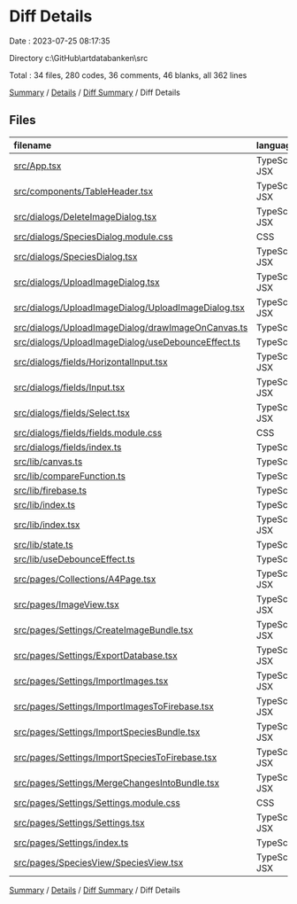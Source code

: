 # Diff Details

Date : 2023-07-25 08:17:35

Directory c:\\GitHub\\artdatabanken\\src

Total : 34 files,  280 codes, 36 comments, 46 blanks, all 362 lines

[Summary](results.md) / [Details](details.md) / [Diff Summary](diff.md) / Diff Details

## Files
| filename | language | code | comment | blank | total |
| :--- | :--- | ---: | ---: | ---: | ---: |
| [src/App.tsx](/src/App.tsx) | TypeScript JSX | -13 | 14 | -1 | 0 |
| [src/components/TableHeader.tsx](/src/components/TableHeader.tsx) | TypeScript JSX | -1 | 0 | 0 | -1 |
| [src/dialogs/DeleteImageDialog.tsx](/src/dialogs/DeleteImageDialog.tsx) | TypeScript JSX | -5 | 2 | 1 | -2 |
| [src/dialogs/SpeciesDialog.module.css](/src/dialogs/SpeciesDialog.module.css) | CSS | -6 | 0 | -1 | -7 |
| [src/dialogs/SpeciesDialog.tsx](/src/dialogs/SpeciesDialog.tsx) | TypeScript JSX | -21 | 3 | -3 | -21 |
| [src/dialogs/UploadImageDialog.tsx](/src/dialogs/UploadImageDialog.tsx) | TypeScript JSX | -156 | -2 | -27 | -185 |
| [src/dialogs/UploadImageDialog/UploadImageDialog.tsx](/src/dialogs/UploadImageDialog/UploadImageDialog.tsx) | TypeScript JSX | 156 | 2 | 27 | 185 |
| [src/dialogs/UploadImageDialog/drawImageOnCanvas.ts](/src/dialogs/UploadImageDialog/drawImageOnCanvas.ts) | TypeScript | 30 | 0 | 5 | 35 |
| [src/dialogs/UploadImageDialog/useDebounceEffect.ts](/src/dialogs/UploadImageDialog/useDebounceEffect.ts) | TypeScript | 11 | 1 | 3 | 15 |
| [src/dialogs/fields/HorizontalInput.tsx](/src/dialogs/fields/HorizontalInput.tsx) | TypeScript JSX | 34 | 0 | 3 | 37 |
| [src/dialogs/fields/Input.tsx](/src/dialogs/fields/Input.tsx) | TypeScript JSX | 26 | 0 | 3 | 29 |
| [src/dialogs/fields/Select.tsx](/src/dialogs/fields/Select.tsx) | TypeScript JSX | 29 | 0 | 3 | 32 |
| [src/dialogs/fields/fields.module.css](/src/dialogs/fields/fields.module.css) | CSS | 6 | 0 | 1 | 7 |
| [src/dialogs/fields/index.ts](/src/dialogs/fields/index.ts) | TypeScript | 4 | 0 | 2 | 6 |
| [src/lib/canvas.ts](/src/lib/canvas.ts) | TypeScript | -30 | 0 | -5 | -35 |
| [src/lib/compareFunction.ts](/src/lib/compareFunction.ts) | TypeScript | 30 | 3 | 10 | 43 |
| [src/lib/firebase.ts](/src/lib/firebase.ts) | TypeScript | 9 | 12 | 4 | 25 |
| [src/lib/index.ts](/src/lib/index.ts) | TypeScript | 4 | 0 | 3 | 7 |
| [src/lib/index.tsx](/src/lib/index.tsx) | TypeScript JSX | -16 | -1 | -7 | -24 |
| [src/lib/state.ts](/src/lib/state.ts) | TypeScript | 14 | -1 | 6 | 19 |
| [src/lib/useDebounceEffect.ts](/src/lib/useDebounceEffect.ts) | TypeScript | -11 | 0 | -3 | -14 |
| [src/pages/Collections/A4Page.tsx](/src/pages/Collections/A4Page.tsx) | TypeScript JSX | 0 | -1 | 0 | -1 |
| [src/pages/ImageView.tsx](/src/pages/ImageView.tsx) | TypeScript JSX | 0 | 0 | 1 | 1 |
| [src/pages/Settings/CreateImageBundle.tsx](/src/pages/Settings/CreateImageBundle.tsx) | TypeScript JSX | 42 | 0 | 8 | 50 |
| [src/pages/Settings/ExportDatabase.tsx](/src/pages/Settings/ExportDatabase.tsx) | TypeScript JSX | 58 | 2 | 11 | 71 |
| [src/pages/Settings/ImportImages.tsx](/src/pages/Settings/ImportImages.tsx) | TypeScript JSX | 82 | 0 | 8 | 90 |
| [src/pages/Settings/ImportImagesToFirebase.tsx](/src/pages/Settings/ImportImagesToFirebase.tsx) | TypeScript JSX | -66 | -2 | -14 | -82 |
| [src/pages/Settings/ImportSpeciesBundle.tsx](/src/pages/Settings/ImportSpeciesBundle.tsx) | TypeScript JSX | 66 | 1 | 12 | 79 |
| [src/pages/Settings/ImportSpeciesToFirebase.tsx](/src/pages/Settings/ImportSpeciesToFirebase.tsx) | TypeScript JSX | -63 | -1 | -12 | -76 |
| [src/pages/Settings/MergeChangesIntoBundle.tsx](/src/pages/Settings/MergeChangesIntoBundle.tsx) | TypeScript JSX | 40 | 4 | 9 | 53 |
| [src/pages/Settings/Settings.module.css](/src/pages/Settings/Settings.module.css) | CSS | 12 | 0 | 1 | 13 |
| [src/pages/Settings/Settings.tsx](/src/pages/Settings/Settings.tsx) | TypeScript JSX | 17 | 0 | 0 | 17 |
| [src/pages/Settings/index.ts](/src/pages/Settings/index.ts) | TypeScript | -4 | 0 | 0 | -4 |
| [src/pages/SpeciesView/SpeciesView.tsx](/src/pages/SpeciesView/SpeciesView.tsx) | TypeScript JSX | 2 | 0 | -2 | 0 |

[Summary](results.md) / [Details](details.md) / [Diff Summary](diff.md) / Diff Details